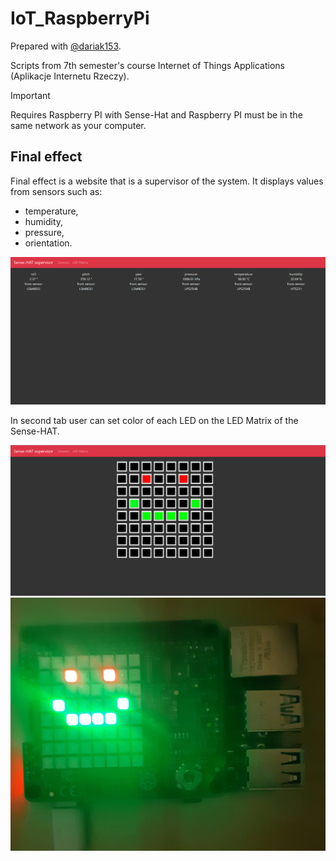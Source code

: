 # IoT_RaspberryPi

Prepared with [@dariak153](https://www.github.com/dariak153).

Scripts from 7th semester's course Internet of Things Applications (Aplikacje Internetu Rzeczy).

> [!IMPORTANT] 
> Requires Raspberry PI with Sense-Hat and Raspberry PI must be in the same network as your computer.

## Final effect

Final effect is a website that is a supervisor of the system. It displays values from sensors such as:
- temperature,
- humidity,
- pressure,
- orientation.

![](Pictures/Sensors_website.png)

In second tab user can set color of each LED on the LED Matrix of the Sense-HAT.

![](Pictures/LED_Matrix_website.png)
![](Pictures/rpi_smile.jpg)